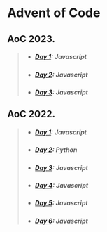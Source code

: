 # Advent of Code

## AoC 2023.

> - ##### [Day 1](https://github.com/nekcoj/AoC/tree/master/2023/day1): Javascript
> - ##### [Day 2](https://github.com/nekcoj/AoC/tree/master/2023/day2): Javascript
> - ##### [Day 3](https://github.com/nekcoj/AoC/tree/master/2023/day3): Javascript

## AoC 2022.

> - ##### [Day 1](https://github.com/nekcoj/AoC/tree/master/2022/day1): Javascript
> - ##### [Day 2](https://github.com/nekcoj/AoC/tree/master/2022/day2): Python
> - ##### [Day 3](https://github.com/nekcoj/AoC/tree/master/2022/day3): Javascript
> - ##### [Day 4](https://github.com/nekcoj/AoC/tree/master/2022/day4): Javascript
> - ##### [Day 5](https://github.com/nekcoj/AoC/tree/master/2022/day5): Javascript
> - ##### [Day 6](https://github.com/nekcoj/AoC/tree/master/2022/day6): Javascript
